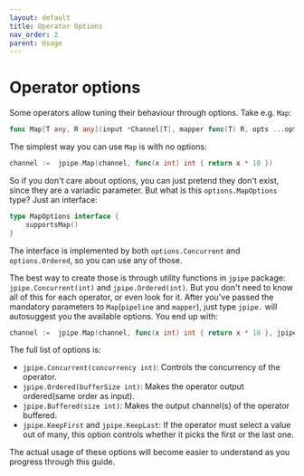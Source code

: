 ```yaml
---
layout: default
title: Operator Options
nav_order: 2
parent: Usage
---
```


<h1>Operator options</h1>

Some operators allow tuning their behaviour through options. Take e.g. `Map`:

```go
func Map[T any, R any](input *Channel[T], mapper func(T) R, opts ...options.MapOptions) *Channel[R]
```

The simplest way you can use `Map` is with no options:

```go
channel :=  jpipe.Map(channel, func(x int) int { return x * 10 })
```

So if you don't care about options, you can just pretend they don't exist, since they are a variadic parameter. But what is this `options.MapOptions` type? Just an interface:

```go
type MapOptions interface {
    supportsMap()
}
```

The interface is implemented by both `options.Concurrent` and `options.Ordered`, so you can use any of those.

The best way to create those is through utility functions in `jpipe` package: `jpipe.Concurrent(int)` and `jpipe.Ordered(int)`. But you don't need to know all of this for each operator, or even look for it. After you've passed the mandatory parameters to `Map`(`pipeline` and `mapper`), just type `jpipe.` will autosuggest you the available options. You end up with:

```go
channel :=  jpipe.Map(channel, func(x int) int { return x * 10 }, jpipe.Concurrent(2), jpipe.Ordered(10))
```

The full list of options is:

- `jpipe.Concurrent(concurrency int)`: Controls the concurrency of the operator.
- `jpipe.Ordered(bufferSize int)`: Makes the operator output ordered(same order as input).
- `jpipe.Buffered(size int)`: Makes the output channel(s) of the operator buffered.
- `jpipe.KeepFirst` and `jpipe.KeepLast`: If the operator must select a value out of many, this option controls whether it picks the first or the last one.

The actual usage of these options will become easier to understand as you progress through this guide.